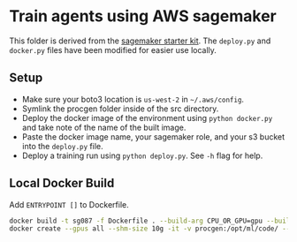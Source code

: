 # Train agents using AWS sagemaker

This folder is derived from the [sagemaker starter kit](https://github.com/aws-samples/sagemaker-rl-procgen-ray). The `deploy.py` and `docker.py` files have been modified for easier use locally.

## Setup

- Make sure your boto3 location is `us-west-2` in `~/.aws/config`.
- Symlink the procgen folder inside of the src directory.
- Deploy the docker image of the environment using `python docker.py` and take note of the name of the built image.
- Paste the docker image name, your sagemaker role, and your s3 bucket into the `deploy.py` file.
- Deploy a training run using `python deploy.py`. See `-h` flag for help.

## Local Docker Build

Add `ENTRYPOINT []` to Dockerfile.

```bash
docker build -t sg087 -f Dockerfile . --build-arg CPU_OR_GPU=gpu --build-arg AWS_REGION=us-west-2 --build-arg FRAMEWORK=tf
docker create --gpus all --shm-size 10g -it -v procgen:/opt/ml/code/ --name sg sg087 bash
```
